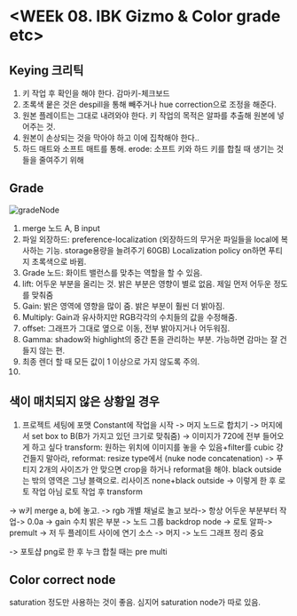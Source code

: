 # <WEEk 08. IBK Gizmo & Color grade etc>


## Keying 크리틱

1. 키 작업 후 확인을 해야 한다. 감마키-체크보드
2. 초록색 뭍은 것은 despill을 통해 빼주거나 hue correction으로 조정을 해준다.
3. 원본 플레이트는 그대로 내려와야 한다. 키 작업의 목적은 알파를 추출해 원본에 넣어주는 것.
4. 원본이 손상되는 것을 막아야 하고 이에 집착해야 한다..
5. 하드 매트와 소프트 매트를 통해. erode: 소프트 키와 하드 키를 합칠 때 생기는 것들을 줄여주기 위해


## Grade

![gradeNode](https://user-images.githubusercontent.com/112792903/208253386-b255a343-b99b-4119-a0fd-34c8b41ae569.png)

1. merge 노드 A, B input
2. 파일 외장하드: preference-localization (외장하드의 무거운 파일들을 local에 복사하는 기능. storage용량을 늘려주기 60GB) Localization policy on하면 푸티지 초록색으로 바뀜.
3. Grade 노드: 화이트 밸런스를 맞추는 역할을 할 수 있음. 
4. lift: 어두운 부분을 올리는 것. 밝은 부분은 영향이 별로 없음. 제일 먼저 어두운 정도를 맞춰줌
5. Gain: 밝은 영역에 영향을 많이 줌. 밝은 부분이 훨씬 더 밝아짐.
6. Multiply: Gain과 유사하지만 RGB각각의 수치들의 값을 수정해줌.
7. offset: 그래프가 그대로 옆으로 이동, 전부 밝아지거나 어두워짐. 
8. Gamma: shadow와 highlight의 중간 톤을 관리하는 부분. 가능하면 감마는 잘 건들지 않는 편.
9. 최종 렌더 할 때 모든 값이 1 이상으로 가지 않도록 주의.
10. 


## 색이 매치되지 않은 상황일 경우

1. 프로젝트 세팅에 포맷
Constant에 작업을 시작 -> 머지 노드로 합치기 -> 머지에서 set box to B(B가 가지고 있던 크기로 맞춰줌) -> 이미지가 720에 전부 들어오게 하고 싶다 transform: 원하는 위치에 이미지를 놓을 수 있음+filter를 cubic 걍 건들지 말아라, reformat: resize type에서 (nuke node concatenation) -> 푸티지 2개의 사이즈가 안 맞으면 crop을 하거나 reformat을 해야. black outside는 밖의 영역은 그냥 블랙으로. 리사이즈 none+black outside -> 이렇게 한 후 로토 작업 아님 로토 작업 후 transform

-> w키 merge a, b에 놓고. -> rgb 개별 채널로 놀고 보라-> 항상 어두운 부분부터 작업-> 0.0a -> gain 수치 밝은 부분 -> 노드 그룹 backdrop node -> 로토 알파-> premult -> 저 두 플레이트 사이에 연기 소스 -> 머지 -> 노드 그래프 정리 중요

-> 포토샵 png로 한 후 누크 합칠 때는 pre multi     

## Color correct node
saturation 정도만 사용하는 것이 좋음. 심지어 saturation node가 따로 있음.


